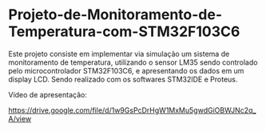 # Projeto-de-Monitoramento-de-Temperatura-com-STM32F103C6
Este projeto consiste em implementar via simulação um sistema de monitoramento de temperatura, utilizando o sensor LM35 sendo controlado pelo microcontrolador STM32F103C6, e apresentando os dados em um display LCD. Sendo realizado com os softwares STM32IDE e Proteus.


Vídeo de apresentação:

https://drive.google.com/file/d/1w9GsPcDrHgW1MxMu5gwdGiOBWJNc2q_A/view
